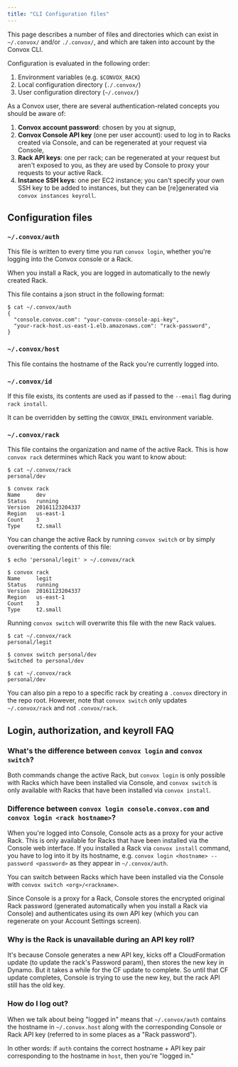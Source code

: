 ```yaml
---
title: "CLI Configuration files"
---
```


This page describes a number of files and directories which can exist in `~/.convox/` and/or `./.convox/`, and which are taken into account by the Convox CLI.

Configuration is evaluated in the following order:

1. Environment variables (e.g. `$CONVOX_RACK`)
2. Local configuration directory (`./.convox/`)
3. User configuration directory (`~/.convox/`)

As a Convox user, there are several authentication-related concepts you should be aware of:

1. **Convox account password**: chosen by you at signup,
2. **Convox Console API key** (one per user account): used to log in to Racks created via Console, and can be regenerated at your request via Console, 
3. **Rack API keys**: one per rack; can be regenerated at your request but aren't exposed to you, as they are used by Console to proxy your requests to your active Rack.
4. **Instance SSH keys**: one per EC2 instance; you can't specify your own SSH key to be added to instances, but they can be [re]generated via `convox instances keyroll`.

## Configuration files

### `~/.convox/auth`

This file is written to every time you run `convox login`, whether you're logging into the Convox console or a Rack.

When you install a Rack, you are logged in automatically to the newly created Rack.

This file contains a json struct in the following format:

```
$ cat ~/.convox/auth 
{
  "console.convox.com": "your-convox-console-api-key",
  "your-rack-host.us-east-1.elb.amazonaws.com": "rack-password",
}
```

### `~/.convox/host`

This file contains the hostname of the Rack you're currently logged into.


### `~/.convox/id`

If this file exists, its contents are used as if passed to the `--email` flag during `rack install`.

It can be overridden by setting the `CONVOX_EMAIL` environment variable.

### `~/.convox/rack`

This file contains the organization and name of the active Rack. This is how `convox rack` determines which Rack you want to know about:

```
$ cat ~/.convox/rack 
personal/dev

$ convox rack
Name     dev
Status   running
Version  20161123204337
Region   us-east-1
Count    3
Type     t2.small
```

You can change the active Rack by running `convox switch` or by simply overwriting the contents of this file:

```
$ echo 'personal/legit' > ~/.convox/rack 

$ convox rack
Name     legit
Status   running
Version  20161123204337
Region   us-east-1
Count    3
Type     t2.small
```

Running `convox switch` will overwrite this file with the new Rack values.

```
$ cat ~/.convox/rack 
personal/legit

$ convox switch personal/dev
Switched to personal/dev

$ cat ~/.convox/rack 
personal/dev
```

You can also pin a repo to a specific rack by creating a `.convox` directory in the repo root. However, note that `convox switch` only updates `~/.convox/rack` and not `.convox/rack`.


## Login, authorization, and keyroll FAQ

### What's the difference between `convox login` and `convox switch`?

Both commands change the active Rack, but `convox login` is only possible with Racks which have been installed via Console, and `convox switch` is only available with Racks that have been installed via `convox install`.

### Difference between `convox login console.convox.com` and `convox login <rack hostname>`?

When you're logged into Console, Console acts as a proxy for your active Rack. This is only available for Racks that have been installed via the Console web interface. If you installed a Rack via `convox install` command, you have to log into it by its hostname, e.g. `convox login <hostname> --password <password>` as they appear in `~/.convox/auth`.

You can switch between Racks which have been installed via the Console with `convox switch <org>/<rackname>`.

Since Console is a proxy for a Rack, Console stores the encrypted original Rack password (generated automatically when you install a Rack via Console) and authenticates using its own API key (which you can regenerate on your Account Settings screen).

### Why is the Rack is unavailable during an API key roll?

It's because Console generates a new API key, kicks off a CloudFormation update (to update the rack's Password param), then stores the new key in Dynamo. But it takes a while for the CF update to complete. So until that CF update completes, Console is trying to use the new key, but the rack API still has the old key.


### How do I log out?

When we talk about being "logged in" means that `~/.convox/auth` contains the hostname in `~/.convox.host` along with the corresponding Console or Rack API key (referred to in some places as a "Rack password").

In other words: if `auth` contains the correct hostname + API key pair corresponding to the hostname in `host`, then you're "logged in."
